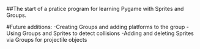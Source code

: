 ##The start of a pratice program for learning Pygame with Sprites and Groups.

#Future additions:
-Creating Groups and adding platforms to the group
-Using Groups and Sprites to detect collisions
-Adding and deleting Sprites via Groups for projectile objects